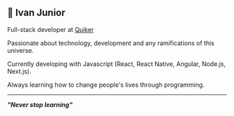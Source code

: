 ## 🚀 Ivan Junior

Full-stack developer at [Quiker](https://linkedin.com/company/quikeroficial)

Passionate about technology, development and any ramifications of this universe.

Currently developing with Javascript (React, React Native, Angular, Node.js, Next.js).

Always learning how to change people's lives through programming.

___
**_"Never stop learning"_**
